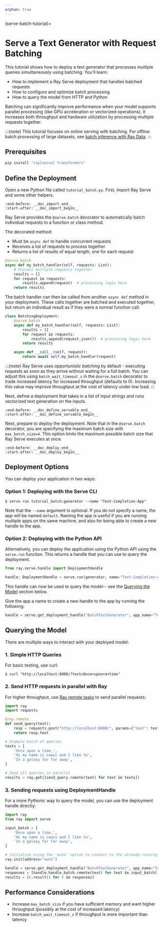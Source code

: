 ```yaml
---
orphan: true
---
```


(serve-batch-tutorial)=

# Serve a Text Generator with Request Batching

This tutorial shows how to deploy a text generator that processes multiple queries simultaneously using batching. You'll learn:

- How to implement a Ray Serve deployment that handles batched requests
- How to configure and optimize batch processing
- How to query the model from HTTP and Python

Batching can significantly improve performance when your model supports parallel processing (like GPU acceleration or vectorized operations).
It increases both throughput and hardware utilization by processing multiple requests together.

:::{note}
This tutorial focuses on online serving with batching. For offline batch processing of large datasets, see [batch inference with Ray Data](batch_inference_home).
:::

## Prerequisites

```python
pip install "ray[serve] transformers"
```

## Define the Deployment
Open a new Python file called `tutorial_batch.py`. First, import Ray Serve and some other helpers.

```{literalinclude} ../doc_code/tutorial_batch.py
:end-before: __doc_import_end__
:start-after: __doc_import_begin__
```

Ray Serve provides the `@serve.batch` decorator to automatically batch individual requests to
a function or class method.

The decorated method:
- Must be `async def` to handle concurrent requests
- Receives a list of requests to process together
- Returns a list of results of equal length, one for each request

```python
@serve.batch
async def my_batch_handler(self, requests: List):
    # Process multiple requests together
    results = []
    for request in requests:
        results.append(request)  # processing logic here
    return results
```

The batch handler can then be called from another `async def` method in your deployment.
These calls together are batched and executed together, but return an individual result as if
they were a normal function call:

```python
class BatchingDeployment:
    @serve.batch
    async def my_batch_handler(self, requests: List):
        results = []
        for request in requests:
            results.append(request.json())  # processing logic here
        return results

    async def __call__(self, request):
        return await self.my_batch_handler(request)
```

:::{note}
Ray Serve uses *opportunistic batching* by default - executing requests as 
soon as they arrive without waiting for a full batch. You can adjust this using 
`batch_wait_timeout_s` in the `@serve.batch` decorator to trade increased latency
for increased throughput (defaults to 0). Increasing this value may improve throughput
at the cost of latency under low load.
:::

Next, define a deployment that takes in a list of input strings and runs 
vectorized text generation on the inputs.

```{literalinclude} ../doc_code/tutorial_batch.py
:end-before: __doc_define_servable_end__
:start-after: __doc_define_servable_begin__
```

Next, prepare to deploy the deployment. Note that in the `@serve.batch` decorator, you
are specifying the maximum batch size with `max_batch_size=4`. This option limits
the maximum possible batch size that Ray Serve executes at once.

```{literalinclude} ../doc_code/tutorial_batch.py
:end-before: __doc_deploy_end__
:start-after: __doc_deploy_begin__
```

## Deployment Options

You can deploy your application in two ways:

### Option 1: Deploying with the Serve CLI
```console
$ serve run tutorial_batch:generator --name "Text-Completion-App"
```

Note that the `--name` argument is optional. If you do not specify a name, the app will be named `default`.
 Naming the app is useful if you are running multiple apps on the same machine, and 
also for being able to create a new handle to the app.

### Option 2: Deploying with the Python API

Alternatively, you can deploy the application using the Python API using the `serve.run` function. 
This returns a handle that you can use to query the deployment.

```python
from ray.serve.handle import DeploymentHandle

handle: DeploymentHandle = serve.run(generator, name="Text-Completion-App")
```

This handle can now be used to query the model-- see the [Querying the Model](#querying-the-model) section below.

Give the app a name to create a new handle to the app by running the 
following:

```python
handle = serve.get_deployment_handle("BatchTextGenerator", app_name="Text-Completion-App")
```

## Querying the Model

There are multiple ways to interact with your deployed model:

### 1. Simple HTTP Queries
For basic testing, use curl:

```console
$ curl "http://localhost:8000/?text=Once+upon+a+time"
```

### 2. Send HTTP requests in parallel with Ray
For higher throughput, use [Ray remote tasks](ray-remote-functions) to send parallel requests:

```python
import ray
import requests

@ray.remote
def send_query(text):
    resp = requests.post("http://localhost:8000/", params={"text": text})
    return resp.text

# Example batch of queries
texts = [
    'Once upon a time,',
    'Hi my name is Lewis and I like to',
    'In a galaxy far far away',
]

# Send all queries in parallel
results = ray.get([send_query.remote(text) for text in texts])
```

### 3. Sending requests using DeploymentHandle
For a more Pythonic way to query the model, you can use the deployment handle directly:

```python
import ray
from ray import serve

input_batch = [
    'Once upon a time,',
    'Hi my name is Lewis and I like to',
    'In a galaxy far far away',
]

# initialize using the 'auto' option to connect to the already-running Ray cluster
ray.init(address="auto")

handle = serve.get_deployment_handle("BatchTextGenerator", app_name="Text-Completion-App")
responses = [handle.handle_batch.remote(text) for text in input_batch]
results = [r.result() for r in responses]
```

## Performance Considerations

- Increase `max_batch_size` if you have sufficient memory and want higher throughput (possibly at the cost of increased latency)
- Increase `batch_wait_timeout_s` if throughput is more important than latency
